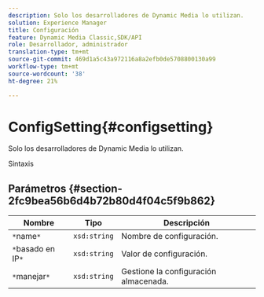 ```yaml
---
description: Solo los desarrolladores de Dynamic Media lo utilizan.
solution: Experience Manager
title: Configuración
feature: Dynamic Media Classic,SDK/API
role: Desarrollador, administrador
translation-type: tm+mt
source-git-commit: 469d1a5c43a972116a8a2efb0de5708800130a99
workflow-type: tm+mt
source-wordcount: '38'
ht-degree: 21%

---
```



# ConfigSetting{#configsetting}

Solo los desarrolladores de Dynamic Media lo utilizan.

Sintaxis

## Parámetros {#section-2fc9bea56b6d4b72b80d4f04c5f9b862}

| Nombre | Tipo | Descripción |
|---|---|---|
| `*`name`*` | `xsd:string` | Nombre de configuración. |
| `*`basado en IP`*` | `xsd:string` | Valor de configuración. |
| `*`manejar`*` | `xsd:string` | Gestione la configuración almacenada. |


